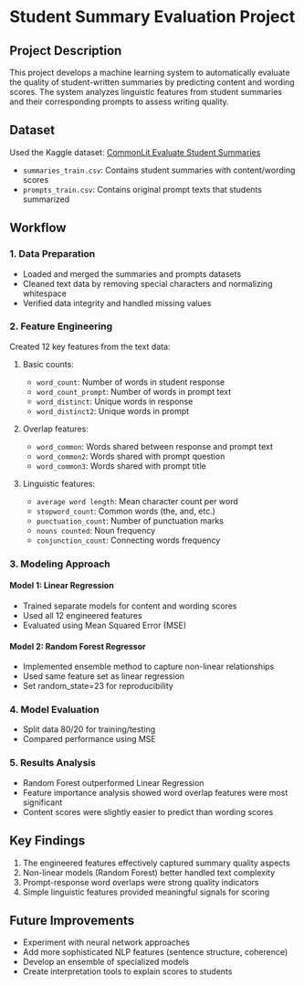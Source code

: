 # Student Summary Evaluation Project

## Project Description
This project develops a machine learning system to automatically evaluate the quality of student-written summaries by predicting content and wording scores. The system analyzes linguistic features from student summaries and their corresponding prompts to assess writing quality.

## Dataset
Used the Kaggle dataset: [CommonLit Evaluate Student Summaries](https://www.kaggle.com/competitions/commonlit-evaluate-student-summaries)
- `summaries_train.csv`: Contains student summaries with content/wording scores
- `prompts_train.csv`: Contains original prompt texts that students summarized

## Workflow

### 1. Data Preparation
- Loaded and merged the summaries and prompts datasets
- Cleaned text data by removing special characters and normalizing whitespace
- Verified data integrity and handled missing values

### 2. Feature Engineering
Created 12 key features from the text data:
1. Basic counts:
   - `word_count`: Number of words in student response
   - `word_count_prompt`: Number of words in prompt text
   - `word_distinct`: Unique words in response
   - `word_distinct2`: Unique words in prompt

2. Overlap features:
   - `word_common`: Words shared between response and prompt text
   - `word_common2`: Words shared with prompt question
   - `word_common3`: Words shared with prompt title

3. Linguistic features:
   - `average word length`: Mean character count per word
   - `stopword_count`: Common words (the, and, etc.)
   - `punctuation_count`: Number of punctuation marks
   - `nouns counted`: Noun frequency
   - `conjunction_count`: Connecting words frequency

### 3. Modeling Approach

#### Model 1: Linear Regression
- Trained separate models for content and wording scores
- Used all 12 engineered features
- Evaluated using Mean Squared Error (MSE)

#### Model 2: Random Forest Regressor
- Implemented ensemble method to capture non-linear relationships
- Used same feature set as linear regression
- Set random_state=23 for reproducibility

### 4. Model Evaluation
- Split data 80/20 for training/testing
- Compared performance using MSE

### 5. Results Analysis
- Random Forest outperformed Linear Regression
- Feature importance analysis showed word overlap features were most significant
- Content scores were slightly easier to predict than wording scores

## Key Findings
1. The engineered features effectively captured summary quality aspects
2. Non-linear models (Random Forest) better handled text complexity
3. Prompt-response word overlaps were strong quality indicators
4. Simple linguistic features provided meaningful signals for scoring

## Future Improvements
- Experiment with neural network approaches
- Add more sophisticated NLP features (sentence structure, coherence)
- Develop an ensemble of specialized models
- Create interpretation tools to explain scores to students
